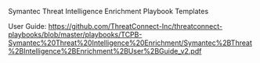 Symantec Threat Intelligence Enrichment Playbook Templates 

User Guide:  https://github.com/ThreatConnect-Inc/threatconnect-playbooks/blob/master/playbooks/TCPB-Symantec%20Threat%20Intelligence%20Enrichment/Symantec%2BThreat%2BIntelligence%2BEnrichment%2BUser%2BGuide_v2.pdf
